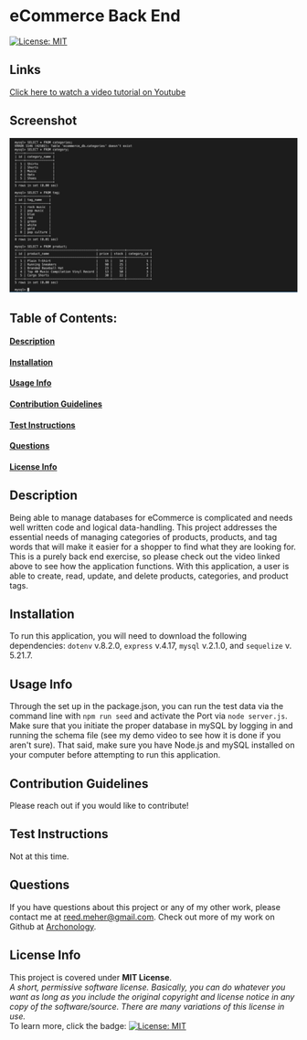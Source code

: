 # eCommerce Back End
[![License: MIT](https://img.shields.io/badge/License-MIT-yellow.svg)](https://opensource.org/licenses/MIT)
## Links
[Click here to watch a video tutorial on Youtube](https://youtu.be/L7r7JGepZZ4)
## Screenshot

![Screenshot of mySQL tables](./eCommerce%20Screenshot.png)

## Table of Contents:
#### [Description](#description)
#### [Installation](#installation)
#### [Usage Info](#usage-info)
#### [Contribution Guidelines](#contribution-guidelines)
#### [Test Instructions](#test-instructions)
#### [Questions](#questions)
#### [License Info](#license-info)

## Description
Being able to manage databases for eCommerce is complicated and needs well written code and logical data-handling. This project addresses the essential needs of managing categories of products, products, and tag words that will make it easier for a shopper to find what they are looking for. This is a purely back end exercise, so please check out the video linked above to see how the application functions.  With this application, a user is able to create, read, update, and delete products, categories, and product tags.  
    
## Installation
To run this application, you will need to download the following dependencies: `dotenv` v.8.2.0, `express` v.4.17, `mysql` v.2.1.0, and `sequelize` v. 5.21.7.

## Usage Info
Through the set up in the package.json, you can run the test data via the command line with `npm run seed` and activate the Port via `node server.js`. Make sure that you initiate the proper database in mySQL by logging in and running the schema file (see my demo video to see how it is done if you aren't sure). That said, make sure you have Node.js and mySQL installed on your computer before attempting to run this application.  

## Contribution Guidelines
Please reach out if you would like to contribute!

## Test Instructions
Not at this time.

## Questions
If you have questions about this project or any of my other work, please contact me at reed.meher@gmail.com. Check out more of my work on Github at [Archonology](https://github.com/Archonology).
    
## License Info
This project is covered under **MIT License**. 
<br>
*A short, permissive software license. Basically, you can do whatever you want as long as you include the original copyright and license notice in any copy of the software/source.  There are many variations of this license in use.* 
<br>
To learn more, click the badge: [![License: MIT](https://img.shields.io/badge/License-MIT-yellow.svg)](https://opensource.org/licenses/MIT)